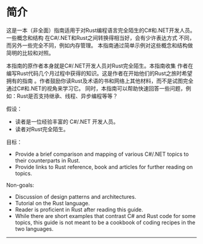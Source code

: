 # 简介

这是一本（非全面）指南适用于对Rust编程语言完全陌生的C#和.NET开发人员。一些概念和结构
在C#/.NET和Rust之间转换得相当好，会有少许表达方式
不同，而另外一些完全不同，例如内存管理。
本指南通过简单示例对这些概念和结构做简明的比较和对照。

本指南的原作者本身就是C#/.NET开发人员对Rust完全陌生。本指南收集
作者在编写Rust代码几个月过程中获得的知识。这是作者在开始他们的Rust之旅时希望拥有的指南
。作者鼓励你读Rust及术语的书和网络上其他材料，而不是试图完全通过C#和.NET的视角来学习它。
同时，本指南可以帮助快速回答一些问题，例如：Rust是否支持继承、线程、异步编程等等？

假设：

- 读者是一位经验丰富的 C#/.NET 开发人员。
- 读者对Rust完全陌生。

目标：

- Provide a brief comparison and mapping of various C#/.NET topics to their
  counterparts in Rust.
- Provide links to Rust reference, book and articles for further reading on
  topics.

Non-goals:

- Discussion of design patterns and architectures.
- Tutorial on the Rust language.
- Reader is proficient in Rust after reading this guide.
- While there are short examples that contrast C# and Rust code for some
  topics, this guide is not meant to be a cookbook of coding recipes in the
  two languages.

---
[^authors]: The original authors of this guide were (in alphabetical order):
[Atif Aziz], [Bastian Burger], [Daniele Antonio Maggio], [Dariusz Parys] and
[Patrick Schuler].

  [Atif Aziz]: https://github.com/atifaziz
  [Bastian Burger]: https://github.com/bastbu
  [Daniele Antonio Maggio]: https://github.com/danigian
  [Dariusz Parys]: https://github.com/dariuszparys
  [Patrick Schuler]: https://github.com/p-schuler
